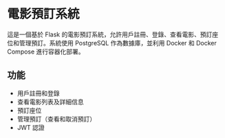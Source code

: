 電影預訂系統
=============
這是一個基於 Flask 的電影預訂系統，允許用戶註冊、登錄、查看電影、預訂座位和管理預訂。系統使用 PostgreSQL 作為數據庫，並利用 Docker 和 Docker Compose 進行容器化部署。

功能
-------------
* 用戶註冊和登錄
* 查看電影列表及詳細信息
* 預訂座位
* 管理預訂（查看和取消預訂）
* JWT 認證   

